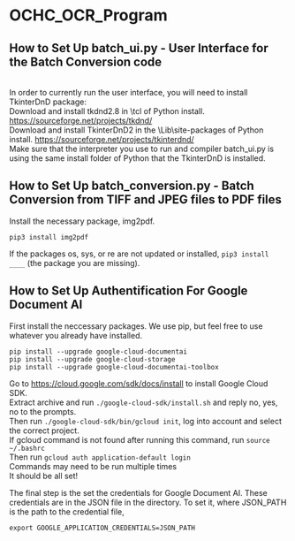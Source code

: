 # OCHC_OCR_Program

## How to Set Up batch_ui.py - User Interface for the Batch Conversion code
<br>In order to currently run the user interface, you will need to install TkinterDnD package:
<br>Download and install tkdnd2.8 in \tcl of Python install. https://sourceforge.net/projects/tkdnd/
<br>Download and install TkinterDnD2 in the \Lib\site-packages of Python install. https://sourceforge.net/projects/tkinterdnd/
<br>Make sure that the interpreter you use to run and compiler batch_ui.py is using the same install folder of Python that the TkinterDnD is installed.

## How to Set Up batch_conversion.py - Batch Conversion from TIFF and JPEG files to PDF files
Install the necessary package, img2pdf.
```
pip3 install img2pdf
```
If the packages os, sys, or re are not updated or installed, ```pip3 install ____``` (the package you are missing).

## How to Set Up Authentification For Google Document AI
First install the neccessary packages. We use pip, but feel free to use whatever you already have installed.
```
pip install --upgrade google-cloud-documentai
pip install --upgrade google-cloud-storage
pip install --upgrade google-cloud-documentai-toolbox
```
Go to https://cloud.google.com/sdk/docs/install to install Google Cloud SDK.
<br>Extract archive and run ```./google-cloud-sdk/install.sh``` and reply no, yes, no to the prompts.
<br>Then run ```./google-cloud-sdk/bin/gcloud init```, log into account and select the correct project.
<br>If gcloud command is not found after running this command, run ```source ~/.bashrc```
<br>Then run ```gcloud auth application-default login```
<br>Commands may need to be run multiple times
<br>It should be all set!

The final step is the set the credentials for Google Document AI. These credentials are in the JSON file in the directory. To set it, where JSON_PATH is the path to the credential file,
```
export GOOGLE_APPLICATION_CREDENTIALS=JSON_PATH
```
